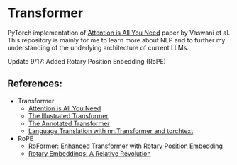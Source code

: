 # Transformer

PyTorch implementation of [Attention is All You Need](https://arxiv.org/abs/1706.03762) paper by Vaswani et al. This repository is mainly for me to learn more about NLP and to further my understanding of the underlying architecture of current LLMs.

Update 9/17: Added Rotary Position Enbedding (RoPE)

## References:
- Transformer
    - [Attention is All You Need](https://arxiv.org/abs/1706.03762)
    - [The Illustrated Transformer](https://jalammar.github.io/illustrated-transformer/)
    - [The Annotated Transformer](http://nlp.seas.harvard.edu/annotated-transformer/)
    - [Language Translation with nn.Transformer and torchtext](https://pytorch.org/tutorials/beginner/translation_transformer.html)
- RoPE
    - [RoFormer: Enhanced Transformer with Rotary Position Embedding](https://arxiv.org/abs/2104.09864)
    - [Rotary Embeddings: A Relative Revolution](https://blog.eleuther.ai/rotary-embeddings/)
    